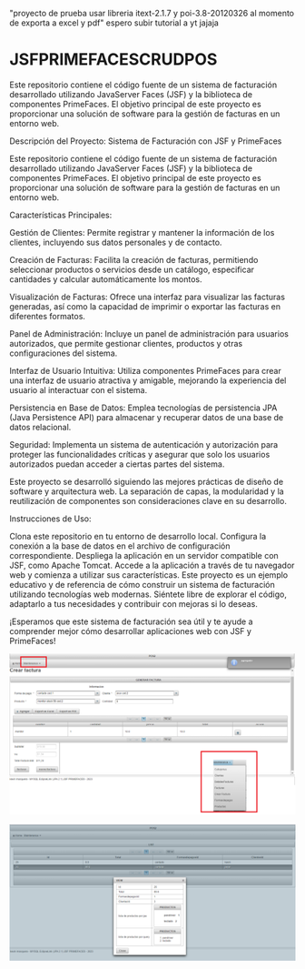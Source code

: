 "proyecto de prueba usar libreria itext-2.1.7 y poi-3.8-20120326 al momento de exporta a excel y pdf"
espero subir tutorial a yt jajaja

# JSFPRIMEFACESCRUDPOS
Este repositorio contiene el código fuente de un sistema de facturación desarrollado utilizando JavaServer Faces (JSF) y la biblioteca de componentes PrimeFaces. El objetivo principal de este proyecto es proporcionar una solución de software para la gestión de facturas en un entorno web.

Descripción del Proyecto: Sistema de Facturación con JSF y PrimeFaces

Este repositorio contiene el código fuente de un sistema de facturación desarrollado utilizando JavaServer Faces (JSF) y la biblioteca de componentes PrimeFaces. El objetivo principal de este proyecto es proporcionar una solución de software para la gestión de facturas en un entorno web.

Características Principales:

Gestión de Clientes: Permite registrar y mantener la información de los clientes, incluyendo sus datos personales y de contacto.

Creación de Facturas: Facilita la creación de facturas, permitiendo seleccionar productos o servicios desde un catálogo, especificar cantidades y calcular automáticamente los montos.

Visualización de Facturas: Ofrece una interfaz para visualizar las facturas generadas, así como la capacidad de imprimir o exportar las facturas en diferentes formatos.

Panel de Administración: Incluye un panel de administración para usuarios autorizados, que permite gestionar clientes, productos y otras configuraciones del sistema.

Interfaz de Usuario Intuitiva: Utiliza componentes PrimeFaces para crear una interfaz de usuario atractiva y amigable, mejorando la experiencia del usuario al interactuar con el sistema.

Persistencia en Base de Datos: Emplea tecnologías de persistencia JPA (Java Persistence API) para almacenar y recuperar datos de una base de datos relacional.

Seguridad: Implementa un sistema de autenticación y autorización para proteger las funcionalidades críticas y asegurar que solo los usuarios autorizados puedan acceder a ciertas partes del sistema.

Este proyecto se desarrolló siguiendo las mejores prácticas de diseño de software y arquitectura web. La separación de capas, la modularidad y la reutilización de componentes son consideraciones clave en su desarrollo.

Instrucciones de Uso:

Clona este repositorio en tu entorno de desarrollo local.
Configura la conexión a la base de datos en el archivo de configuración correspondiente.
Despliega la aplicación en un servidor compatible con JSF, como Apache Tomcat.
Accede a la aplicación a través de tu navegador web y comienza a utilizar sus características.
Este proyecto es un ejemplo educativo y de referencia de cómo construir un sistema de facturación utilizando tecnologías web modernas. Siéntete libre de explorar el código, adaptarlo a tus necesidades y contribuir con mejoras si lo deseas.

¡Esperamos que este sistema de facturación sea útil y te ayude a comprender mejor cómo desarrollar aplicaciones web con JSF y PrimeFaces!

![Texto alternativo de la imagen](https://raw.githubusercontent.com/kevinm9/JSFPRIMEFACESCRUDPOS/main/foto.png)

![Texto alternativo de la imagen](https://raw.githubusercontent.com/kevinm9/JSFPRIMEFACESCRUDPOS/main/foto2.png)
